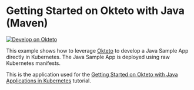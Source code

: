 # Getting Started on Okteto with Java (Maven)

[![Develop on Okteto](https://okteto.com/develop-okteto.svg)](https://cloud.okteto.com/deploy?repository=https://github.com/okteto/java-maven-getting-started)

This example shows how to leverage [Okteto](https://github.com/okteto/okteto) to develop a Java Sample App directly in Kubernetes. The Java Sample App is deployed using raw Kubernetes manifests.

This is the application used for the [Getting Started on Okteto with Java Applications in Kubernetes](https://www.okteto.com/docs/samples/java/) tutorial.
